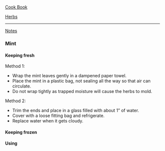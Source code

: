 [Cook Book](https://github.com/vmsmith/CookBook/blob/master/README.md)  

[Herbs](https://github.com/vmsmith/CookBook/blob/master/herbs_fresh.md)  

-----  

[Notes](https://github.com/vmsmith/CookBook/blob/master/notes.md)  

### Mint  

#### Keeping fresh  

Method 1:  
* Wrap the mint leaves gently in a dampened paper towel.
* Place the mint in a plastic bag, not sealing all the way so that air can circulate. 
* Do not wrap tightly as trapped moisture will cause the herbs to mold.

Method 2:
* Trim the ends and place in a glass filled with about 1” of water.  
* Cover with a loose fitting bag and refrigerate.  
* Replace water when it gets cloudy.

#### Keeping frozen   


#### Using  

